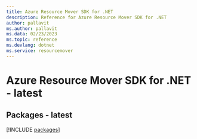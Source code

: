 ```yaml
---
title: Azure Resource Mover SDK for .NET
description: Reference for Azure Resource Mover SDK for .NET
author: pallavit
ms.author: pallavit
ms.data: 02/23/2023
ms.topic: reference
ms.devlang: dotnet
ms.service: resourcemover
---
```

# Azure Resource Mover SDK for .NET - latest
## Packages - latest
[!INCLUDE [packages](resource-mover-index.md)]